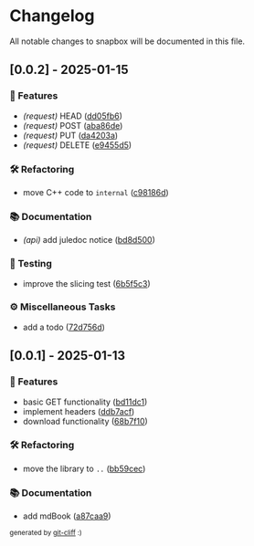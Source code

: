 # Changelog

All notable changes to snapbox will be documented in this file.

## [0.0.2] - 2025-01-15

### 🚀 Features

- *(request)* HEAD ([dd05fb6](https://github.com/adamperkowski/snapbox/commit/dd05fb671f931ff1c989b12483cafd7b5409e076))
- *(request)* POST ([aba86de](https://github.com/adamperkowski/snapbox/commit/aba86deba6df8cf93c0b3c655e3c443f27186390))
- *(request)* PUT ([da4203a](https://github.com/adamperkowski/snapbox/commit/da4203a65e1efb5114c981a8d48eaf5a3a64d273))
- *(request)* DELETE ([e9455d5](https://github.com/adamperkowski/snapbox/commit/e9455d5925b6621b04059bf18e7fc377ace640cb))

### 🛠️ Refactoring

- move C++ code to `internal` ([c98186d](https://github.com/adamperkowski/snapbox/commit/c98186d76edefcadd98f7c98fa46610766921a26))

### 📚 Documentation

- *(api)* add juledoc notice ([bd8d500](https://github.com/adamperkowski/snapbox/commit/bd8d500d934a6db55b063d5b13e13f419e5607fa))

### 🧪 Testing

- improve the slicing test ([6b5f5c3](https://github.com/adamperkowski/snapbox/commit/6b5f5c31a7ad1fa81a5b8dfba0a1631d126c102d))

### ⚙️ Miscellaneous Tasks

- add a todo ([72d756d](https://github.com/adamperkowski/snapbox/commit/72d756d5042556c84f8b362b5e372221488c772f))

## [0.0.1] - 2025-01-13

### 🚀 Features

- basic GET functionality ([bd11dc1](https://github.com/adamperkowski/snapbox/commit/bd11dc15b1e93e2e3bcbce28184670f13ee91a93))
- implement headers ([ddb7acf](https://github.com/adamperkowski/snapbox/commit/ddb7acf65e4eb53b3d249f27f6ebb7f3de532bc1))
- download functionality ([68b7f10](https://github.com/adamperkowski/snapbox/commit/68b7f100b5e8c532011d47ae88dc8767ef9c9aa2))

### 🛠️ Refactoring

- move the library to `..` ([bb59cec](https://github.com/adamperkowski/snapbox/commit/bb59cec10795aadb78fac0c29397f16d9b553007))

### 📚 Documentation

- add mdBook ([a87caa9](https://github.com/adamperkowski/snapbox/commit/a87caa9d3ab87e613d6be89020602ad1f946b78b))

<sub>generated by [git-cliff](https://github.com/orhun/git-cliff) :)</sub>
